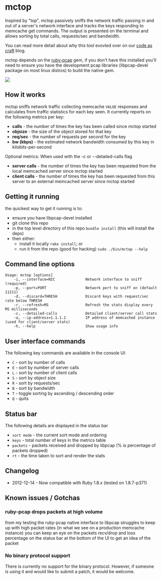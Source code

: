 # mctop

Inspired by "top", mctop passively sniffs the network traffic passing in and out of a
server's network interface and tracks the keys responding to memcache get commands. The output
is presented on the terminal and allows sorting by total calls, requests/sec and
bandwidth.

You can read more detail about why this tool evovled over on our
[code as craft](http://codeascraft.etsy.com/2012/12/13/mctop-a-tool-for-analyzing-memcache-get-traffic) blog.

mctop depends on the [ruby-pcap](https://rubygems.org/gems/ruby-pcap) gem, if you don't have
this installed you'll need to ensure you have the development pcap libraries (libpcap-devel
package on most linux distros) to build the native gem.

![](http://etsycodeascraft.files.wordpress.com/2012/12/mctop.jpg)

## How it works

mctop sniffs network traffic collecting memcache `VALUE` responses and calculates from
traffic statistics for each key seen.  It currently reports on the following metrics per key:

* **calls** - the number of times the key has been called since mctop started
* **objsize** - the size of the object stored for that key
* **req/sec** - the number of requests per second for the key
* **bw (kbps)** - the estimated network bandwidth consumed by this key in kilobits-per-second

Optional metrics:
  When used with the -c or --detailed-calls flag
  * **server calls** - the number of times the key has been requested from the local memcached server since mctop started
  * **client calls** - the number of times the key has been requested from this server to an external memcached server since mctop started


## Getting it running

the quickest way to get it running is to:

* ensure you have libpcap-devel installed
* git clone this repo
* in the top level directory of this repo `bundle install` (this will install the deps)
* then either:
    * install it locally `rake install`; or
    * run it from the repo (good for hacking) `sudo ./bin/mctop --help`

## Command line options

    Usage: mctop [options]
        -i, --interface=NIC              Network interface to sniff (required)
        -p, --port=PORT                  Network port to sniff on (default 11211)
        -d, --discard=THRESH             Discard keys with request/sec rate below THRESH
        -r, --refresh=MS                 Refresh the stats display every MS milliseconds
        -c, --detailed-calls             Detailed client/server call stats
        -a, --ip-address=1.1.1.1         IP address of memcached instance (used for client/server stats)
        -h, --help                       Show usage info

## User interface commands

The following key commands are available in the console UI:

* `C` - sort by number of calls
* `E` - sort by number of server calls
* `L` - sort by number of client calls
* `S` - sort by object size
* `R` - sort by requests/sec
* `B` - sort by bandwidth
* `T` - toggle sorting by ascending / descending order
* `Q` - quits

## Status bar

The following details are displayed in the status bar

* `sort mode` - the current sort mode and ordering
* `keys` - total number of keys in the metrics table
* `packets` - packets received and dropped by libpcap (% is percentage of packets dropped)
* `rt` - the time taken to sort and render the stats

## Changelog

* 2012-12-14 - Now compatible with Ruby 1.8.x (tested on 1.8.7-p371)

## Known issues / Gotchas

### ruby-pcap drops packets at high volume
from my testing the ruby-pcap native interface to libpcap struggles to keep up with high packet rates (in what we see on a production memcache instance) you can keep an eye on the packets recv/drop and loss percentage on the status bar at the bottom of the UI to get an idea of the packet

### No binary protocol support
There is currently no support for the binary protocol. However, if someone is using it and would like to submit a patch, it would be welcome.
